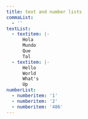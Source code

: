 ```yaml
---
title: text and number lists
commaList:
  - ''
textList:
  - textitem: |-
      Hola
      Mundo
      Que
      Tal
  - textitem: |-
      Hello
      World
      What's
      Up
numberList:
  - numberitem: '1'
  - numberitem: '2'
  - numberitem: '486'
---
```


